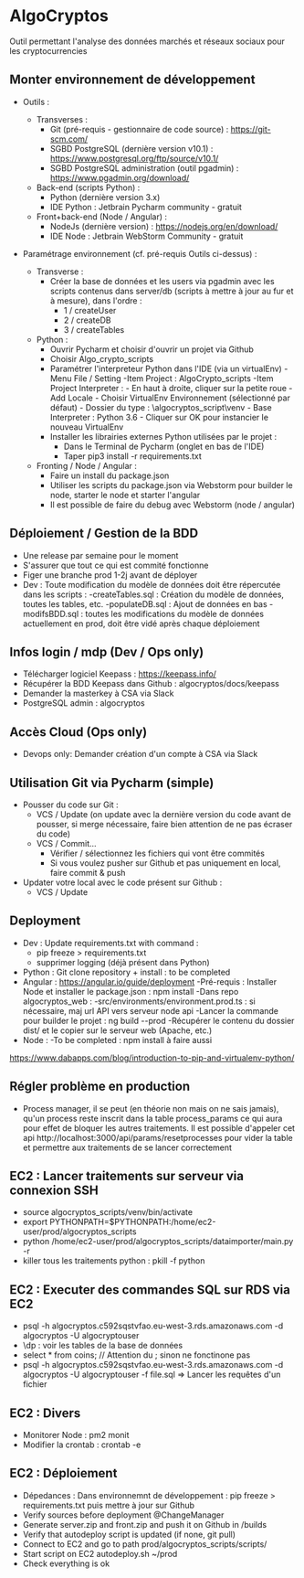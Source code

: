 # AlgoCryptos
Outil permettant l'analyse des données marchés et réseaux sociaux pour les cryptocurrencies

## Monter environnement de développement

- Outils :
    - Transverses :
        - Git (pré-requis - gestionnaire de code source) : https://git-scm.com/
        - SGBD PostgreSQL (dernière version v10.1) : https://www.postgresql.org/ftp/source/v10.1/
        - SGBD PostgreSQL administration (outil pgadmin) : https://www.pgadmin.org/download/
    - Back-end (scripts Python) :
        - Python (dernière version 3.x)
        - IDE Python : Jetbrain Pycharm community - gratuit
    - Front+back-end (Node / Angular) :
        - NodeJs (dernière version) : https://nodejs.org/en/download/
        - IDE Node : Jetbrain WebStorm Community - gratuit
    
- Paramétrage environnement (cf. pré-requis Outils ci-dessus) :
    - Transverse :
        - Créer la base de données et les users via pgadmin avec les scripts contenus dans server/db (scripts à mettre à jour au fur et à mesure), dans l'ordre :
            - 1 / createUser
            - 2 / createDB
            - 3 / createTables
    - Python :
        - Ouvrir Pycharm et choisir d'ouvrir un projet via Github
        - Choisir Algo_crypto_scripts
        - Paramétrer l'interpreteur Python dans l'IDE (via un virtualEnv)
            -Menu File / Setting 
            -Item Project : AlgoCrypto_scripts
            -Item Project Interpreter :
                - En haut à droite, cliquer sur la petite roue
                - Add Locale
                - Choisir VirtualEnv Environnement (sélectionné par défaut)
                - Dossier du type : \algocryptos_script\venv
                - Base Interpreter : Python 3.6
                - Cliquer sur OK pour instancier le nouveau VirtualEnv
        - Installer les librairies externes Python utilisées par le projet : 
            - Dans le Terminal de Pycharm (onglet en bas de l'IDE)
            - Taper pip3 install -r requirements.txt
    - Fronting / Node / Angular :
        - Faire un install du package.json
        - Utiliser les scripts du package.json via Webstorm pour builder le node, starter le node et starter l'angular
        - Il est possible de faire du debug avec Webstorm (node / angular)

## Déploiement / Gestion de la BDD
- Une release par semaine pour le moment
- S'assurer que tout ce qui est commité fonctionne
- Figer une branche prod 1-2j avant de déployer
- Dev : Toute modification du modèle de données doit être répercutée dans les scripts :
    -createTables.sql : Création du modèle de données, toutes les tables, etc.
    -populateDB.sql : Ajout de données en bas
    -modifsBDD.sql : toutes les modifications du modèle de données actuellement en prod, doit être vidé après chaque déploiement

## Infos login / mdp (Dev / Ops only)
- Télécharger logiciel Keepass : https://keepass.info/
- Récupérer la BDD Keepass dans Github : algocryptos/docs/keepass
- Demander la masterkey à CSA via Slack
- PostgreSQL admin : algocryptos

## Accès Cloud (Ops only)
- Devops only: Demander création d'un compte à CSA via Slack


## Utilisation Git via Pycharm (simple)
- Pousser du code sur Git : 
    - VCS / Update (on update avec la dernière version du code avant de pousser, si merge nécessaire, faire bien attention de ne pas écraser du code)
    - VCS / Commit...
        - Vérifier / sélectionnez les fichiers qui vont être commités
        - Si vous voulez pusher sur Github et pas uniquement en local, faire commit & push
- Updater votre local avec le code présent sur Github :
    - VCS / Update
   
## Deployment
- Dev : Update requirements.txt with command :
    - pip freeze > requirements.txt
    - supprimer logging (déjà présent dans Python)
- Python : Git clone repository + install : to be completed
- Angular : https://angular.io/guide/deployment
    -Pré-requis : Installer Node et installer le package.json : npm install
    -Dans repo algocryptos_web : 
        -src/environments/environment.prod.ts : si nécessaire, maj url API vers serveur node api
        -Lancer la commande pour builder le projet : ng build --prod
        -Récupérer le contenu du dossier dist/ et le copier sur le serveur web (Apache, etc.)
- Node :
    -To be completed : npm install à faire aussi

https://www.dabapps.com/blog/introduction-to-pip-and-virtualenv-python/
 
## Régler problème en production
- Process manager, il se peut (en théorie non mais on ne sais jamais), qu'un process reste inscrit
dans la table process_params ce qui aura pour effet de bloquer les autres traitements.
Il est possible d'appeler cet api http://localhost:3000/api/params/resetprocesses pour vider la table
et permettre aux traitements de se lancer correctement

## EC2 : Lancer traitements sur serveur via connexion SSH
- source algocryptos_scripts/venv/bin/activate
- export PYTHONPATH=$PYTHONPATH:/home/ec2-user/prod/algocryptos_scripts
- python /home/ec2-user/prod/algocryptos_scripts/dataimporter/main.py -r
- killer tous les traitements python : pkill -f python

## EC2 : Executer des commandes SQL sur RDS via EC2
- psql -h algocryptos.c592sqstvfao.eu-west-3.rds.amazonaws.com -d algocryptos -U algocryptouser
- \dp : voir les tables de la base de données
- select * from coins; // Attention du ; sinon ne fonctinone pas
- psql -h algocryptos.c592sqstvfao.eu-west-3.rds.amazonaws.com -d algocryptos -U algocryptouser -f file.sql => Lancer les requêtes d'un fichier

## EC2 : Divers
- Monitorer Node : pm2 monit
- Modifier la crontab : crontab -e

## EC2 : Déploiement
- Dépedances : Dans environnemnt de développement : pip freeze > requirements.txt puis mettre à jour sur Github
- Verify sources before deployment @ChangeManager
- Generate server.zip and front.zip and push it on Github in /builds
- Verify that autodeploy script is updated (if none, git pull)
- Connect to EC2 and go to path prod/algocryptos_scripts/scripts/
- Start script on EC2 autodeploy.sh ~/prod
- Check everything is ok
